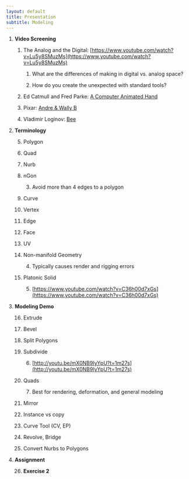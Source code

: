 ```yaml
---
layout: default
title: Presentation
subtitle: Modeling
---
```


1. **Video Screening**

    1. The Analog and the Digital: [https://www.youtube.com/watch?v=Lu5y8SMuzMs](https://www.youtube.com/watch?v=Lu5y8SMuzMs)

        1. What are the differences of making in digital vs. analog space?

        2. How do you create the unexpected with standard tools?

    2. Ed Catmull and Fred Parke: [A Computer Animated Hand](https://vimeo.com/16292363)

    3. Pixar: [Andre & Wally B](https://www.youtube.com/watch?v=2doT5t51HGs)

    4. Vladimir Loginov: [Bee](https://vimeo.com/44228708)

2. **Terminology**

    5. Polygon

    6. Quad

    7. Nurb

    8. nGon

        3. Avoid more than 4 edges to a polygon

    9. Curve

    10. Vertex

    11. Edge

    12. Face

    13. UV

    14. Non-manifold Geometry

        4. Typically causes render and rigging errors

    15. Platonic Solid

        5. [https://www.youtube.com/watch?v=C36h00d7xGs](https://www.youtube.com/watch?v=C36h00d7xGs)

3. **Modeling Demo**

    16. Extrude

    17. Bevel

    18. Split Polygons

    19. Subdivide

        6. [http://youtu.be/mX0NB9IyYpU?t=1m27s](http://youtu.be/mX0NB9IyYpU?t=1m27s)

    20. Quads

        7. Best for rendering, deformation, and general modeling

    21. Mirror

    22. Instance vs copy

    23. Curve Tool (CV, EP)

    24. Revolve, Bridge

    25. Convert Nurbs to Polygons

4. **Assignment**

    26. **Exercise 2**

